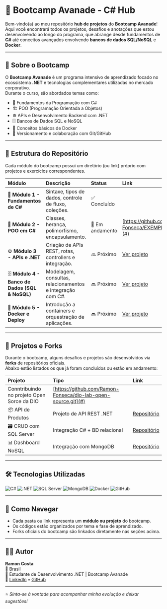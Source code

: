 # 🚀 Bootcamp Avanade - C#  Hub

Bem-vindo(a) ao meu repositório **hub de projetos** do **Bootcamp Avanade**!  
Aqui você encontrará todos os projetos, desafios e anotações que estou desenvolvendo ao longo do programa, que abrange desde fundamentos de **C#** até conceitos avançados envolvendo **bancos de dados SQL/NoSQL** e **Docker**.

---

## 🧠 Sobre o Bootcamp

O **Bootcamp Avanade** é um programa intensivo de aprendizado focado no ecossistema **.NET** e tecnologias complementares utilizadas no mercado corporativo.  
Durante o curso, são abordados temas como:

- 🧩 Fundamentos da Programação com C#  
- 🏗️ POO (Programação Orientada a Objetos)  
- ⚙️ APIs e Desenvolvimento Backend com .NET  
- 🗄️ Bancos de Dados SQL e NoSQL  
- 🐳 Conceitos básicos de Docker  
- 🧪 Versionamento e colaboração com Git/GitHub

---

## 📁 Estrutura do Repositório

Cada módulo do bootcamp possui um diretório (ou link) próprio com projetos e exercícios correspondentes.

| Módulo | Descrição | Status | Link |
|:-------|:-----------|:-------|:------|
| 🧱 **Módulo 1 - Fundamentos de C#** | Sintaxe, tipos de dados, controle de fluxo, coleções. | ✅ Concluído | [ ](#) |
| 🧭 **Módulo 2 - POO em C#** | Classes, herança, polimorfismo, encapsulamento. | 🚧 Em andamento | [https://github.com/Ramon-Fonseca/EXEMPLOEXPLORANDO.git](#) |
| ⚙️ **Módulo 3 - APIs e .NET** | Criação de APIs REST, rotas, controllers e integração. | 🔜 Próximo | [Ver projeto](#) |
| 🗄️ **Módulo 4 - Banco de Dados (SQL & NoSQL)** | Modelagem, consultas, relacionamentos e integração com C#. | 🔜 Próximo | [Ver projeto](#) |
| 🐳 **Módulo 5 - Docker e Deploy** | Introdução a containers e orquestração de aplicações. | 🔜 Próximo | [Ver projeto](#) |

---

## 🌱 Projetos e Forks

Durante o bootcamp, alguns desafios e projetos são desenvolvidos via **forks** de repositórios oficiais.  
Abaixo estão listados os que já foram concluídos ou estão em andamento:

| Projeto | Tipo | Link |
|:---------|:------|:------|
| Conntribuindo no projeto Open Sorce da DIO | [https://github.com/Ramon-Fonseca/dio-lab-open-source.git](#) |
| 📦 API de Produtos | Projeto de API REST .NET | [Repositório](#) |
| 🗃️ CRUD com SQL Server | Integração C# + BD relacional | [Repositório](#) |
| 📊 Dashboard NoSQL | Integração com MongoDB | [Repositório](#) |

---

## 🛠️ Tecnologias Utilizadas

![C#](https://img.shields.io/badge/C%23-239120?style=for-the-badge&logo=c-sharp&logoColor=white)
![.NET](https://img.shields.io/badge/.NET-512BD4?style=for-the-badge&logo=dotnet&logoColor=white)
![SQL Server](https://img.shields.io/badge/SQL%20Server-CC2927?style=for-the-badge&logo=microsoftsqlserver&logoColor=white)
![MongoDB](https://img.shields.io/badge/MongoDB-47A248?style=for-the-badge&logo=mongodb&logoColor=white)
![Docker](https://img.shields.io/badge/Docker-2496ED?style=for-the-badge&logo=docker&logoColor=white)
![GitHub](https://img.shields.io/badge/GitHub-000000?style=for-the-badge&logo=github&logoColor=white)

---

## 🧭 Como Navegar

- Cada pasta ou link representa um **módulo ou projeto** do bootcamp.  
- Os códigos estão organizados por tema e fase de aprendizado.  
- Forks oficiais do bootcamp são linkados diretamente nas seções acima.

---

## 🧑‍💻 Autor

**Ramon Costa**  
📍 Brasil  
💼 Estudante de Desenvolvimento .NET | Bootcamp Avanade  
🔗 [LinkedIn](https://www.linkedin.com/in/ramonfonseca/) • [GitHub](https://github.com/Ramon-Fonseca)

---

⭐ *Sinta-se à vontade para acompanhar minha evolução e deixar sugestões!*
